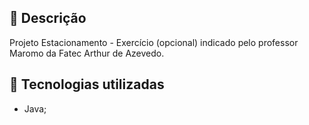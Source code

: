 ## :memo: Descrição
Projeto Estacionamento - Exercício (opcional) indicado pelo professor Maromo da Fatec Arthur de Azevedo.

## :wrench: Tecnologias utilizadas
* Java;
